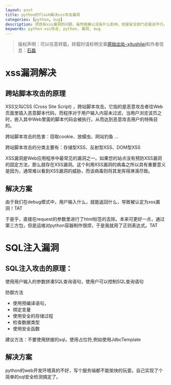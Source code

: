 ```yaml
---
layout: post
title: python的flask解决xss攻击漏洞
categories: [python, bug]
description: 项目有xss漏洞的问题，虽然我确认没有什么影响，但是安全部门还是说不行。
keywords: python-xss攻击, python, 漏洞, bug
---
```



> 版权声明：可以任意转载，转载时请标明文章[原始出处-xjtushilei](http://www.xjtushilei.com/2017/11/02/python-xss攻击/)和作者信息：[石磊](http://www.xjtushilei.com/about/)      


# xss漏洞解决

## 跨站脚本攻击的原理

XSS又叫CSS (Cross Site Script) ，跨站脚本攻击。它指的是恶意攻击者往Web页面里插入恶意脚本代码，而程序对于用户输入内容未过滤，当用户浏览该页之时，嵌入其中Web里面的脚本代码会被执行，从而达到恶意攻击用户的特殊目的。

跨站脚本攻击的危害：窃取cookie、放蠕虫、网站钓鱼 ...

跨站脚本攻击的分类主要有：存储型XSS、反射型XSS、DOM型XSS

 

XSS漏洞是Web应用程序中最常见的漏洞之一。如果您的站点没有预防XSS漏洞的固定方法，那么就存在XSS漏洞。这个利用XSS漏洞的病毒之所以具有重要意义是因为，通常难以看到XSS漏洞的威胁，而该病毒则将其发挥得淋漓尽致。


## 解决方案

由于我们在debug模式中，用户输入什么，就能返回什么，导致被认定为xss漏洞！TAT

于是乎，直接在request的参数里进行了html标签的去除。本来可更好一点，通过第三方包，但是运维对python容器制作很烦，于是我就用了正则表达式。TAT


# SQL注入漏洞

## SQL注入攻击的原理：

 
使用用户输入的参数拼凑SQL查询语句，使用户可以控制SQL查询语句

防御方法
- 使用预编译语句，
- 绑定变量
- 使用安全的存储过程
- 检查数据类型
- 使用安全函数

建议方法：不要使用拼接的sql，使用占位符,例如使用JdbcTemplate

## 解决方案

python的web开发环境真的不好，写个服务端都不能愉快的玩耍。自己实现了个简单的sql安全检测搞定了。
